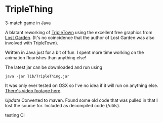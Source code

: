 # TripleThing
3-match game in Java

A blatant reworking of [TripleTown](http://spryfox.com/our-games/tripletown/) using the excellent free graphics from [Lost Garden](http://lunar.lostgarden.com/labels/free%20game%20graphics.html). (It's no coincidence that the author of Lost Garden was also involved with TripleTown).

Written in Java just for a bit of fun. I spent more time working on the animation flourishes than anything else!

The latest jar can be downloaded and run using

    java -jar lib/TripleThing.jar

It was only ever tested on OSX so I've no idea if it will run on anything else. [There's video footage here](https://seryckd.github.io/TripleThing/).

*Update*
Converted to maven. Found some old code that was pulled in that I lost the source for.
Included as decompiled code (/utils).

testing CI